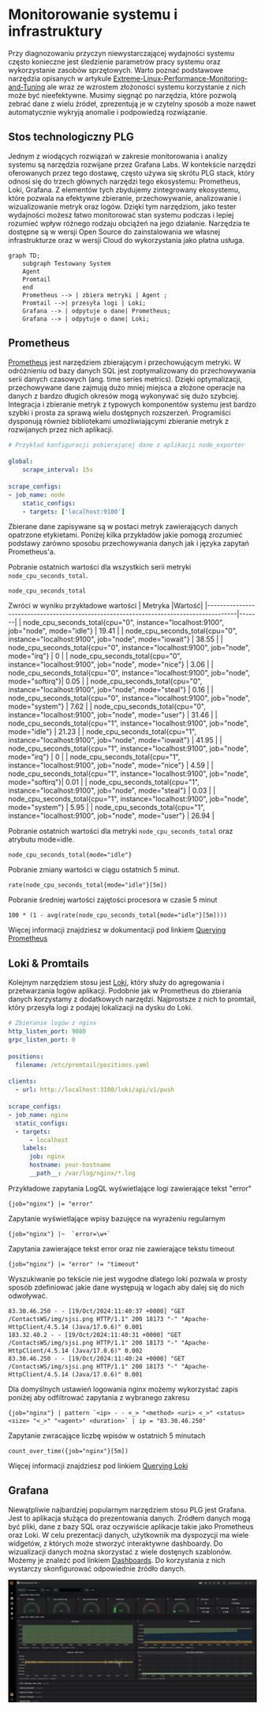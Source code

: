 # Monitorowanie systemu i infrastruktury

Przy diagnozowaniu przyczyn niewystarczającej wydajności systemu często konieczne jest śledzienie parametrów pracy systemu oraz wykorzystanie zasobów sprzętowych. Warto poznać podstawowe narzędzia opisanych w artykule [Extreme-Linux-Performance-Monitoring-and-Tuning](./monitoring/Extreme-Linux-Performance-Monitoring-and-Tuning-uuasc-june-2006.pdf) ale wraz ze wzrostem złożoności systemu korzystanie z nich może być nieefektywne. Musimy sięgnąć po narzędzia, które pozwolą zebrać dane z wielu źródeł, zprezentują je w czytelny sposób a może nawet automatycznie wykryją anomalie i podpowiedzą rozwiązanie. 

## Stos technologiczny PLG
Jednym z wiodących rozwiązań w zakresie monitorowania i analizy systemu są narzędzia rozwijane przez Grafana Labs. W kontekście narzędzi oferowanych przez tego dostawę, często używa się skrótu PLG stack, który odnosi się do trzech głównych narzędzi tego ekosystemu: Prometheus, Loki, Grafana. Z elementów tych zbydujemy zintegrowany ekosystemu, które pozwala na efektywne zbieranie, przechowywanie, analizowanie i wizualizowanie metryk oraz logów. Dzięki tym narzędziom, jako tester wydajności możesz łatwo monitorować stan systemu podczas i lepiej rozumieć wpływ różnego rodzaju obciążeń na jego działanie. Narzędzia te dostępne są w wersji Open Source do zainstalowania we własnej infrastrukturze oraz w wersji Cloud do wykorzystania jako płatna usługa.

```mermaid
graph TD;
    subgraph Testowany System
    Agent
    Promtail
    end
    Prometheus --> | zbiera metryki | Agent ; 
    Promtail -->| przesyła logi | Loki;
    Grafana --> | odpytuje o dane| Prometheus;
    Grafana --> | odpytuje o dane| Loki;
```
## Prometheus
[Prometheus](https://prometheus.io/docs/introduction/overview/) jest narzędziem zbierającym i przechowującym metryki. W odróżnieniu od bazy danych SQL jest zoptymalizowany do przechowywania serii danych czasowych (ang. time series metrics). Dzięki optymalizacji, przechowywane dane zajmują dużo mniej miejsca a złożone operacje na danych z bardzo długich okresów mogą wykonywać się dużo szybciej.  Integracja i zbieranie metryk z typowych komponentów systemu jest bardzo szybki i prosta za sprawą wielu dostępnych rozszerzeń. Programiści dysponują również bibliotekami umożliwiającymi zbieranie metryk z rozwijanych przez nich aplikacji.    

```yaml
# Przykład konfiguracji pobierającej dane z aplikacji node_exporter

global:
    scrape_interval: 15s

scrape_configs:
- job_name: node
    static_configs:
    - targets: ['localhost:9100']
```

Zbierane dane zapisywane są w postaci metryk zawierających danych opatrzone etykietami. Poniżej kilka przykładów jakie pomogą zrozumieć podstawy zarówno sposobu przechowywania danych jak i języka zapytań Prometheus'a.

Pobranie ostatnich wartości dla wszystkich serii metryki `node_cpu_seconds_total`.
```
node_cpu_seconds_total
```
Zwróci w wyniku przykładowe wartości
| Metryka                                                                               |Wartość|
|---------------------------------------------------------------------------------------|-------|
| node_cpu_seconds_total{cpu="0", instance="localhost:9100", job="node", mode="idle"}   | 19.41 |
| node_cpu_seconds_total{cpu="0", instance="localhost:9100", job="node", mode="iowait"} | 38.55 |
| node_cpu_seconds_total{cpu="0", instance="localhost:9100", job="node", mode="irq"}    | 0     |
| node_cpu_seconds_total{cpu="0", instance="localhost:9100", job="node", mode="nice"}   | 3.06  |
| node_cpu_seconds_total{cpu="0", instance="localhost:9100", job="node", mode="softirq"}| 0.05  |
| node_cpu_seconds_total{cpu="0", instance="localhost:9100", job="node", mode="steal"}  | 0.16  |
| node_cpu_seconds_total{cpu="0", instance="localhost:9100", job="node", mode="system"} | 7.62  |
| node_cpu_seconds_total{cpu="0", instance="localhost:9100", job="node", mode="user"}   | 31.46 |
| node_cpu_seconds_total{cpu="1", instance="localhost:9100", job="node", mode="idle"}   | 21.23 |
| node_cpu_seconds_total{cpu="1", instance="localhost:9100", job="node", mode="iowait"} | 41.95 |
| node_cpu_seconds_total{cpu="1", instance="localhost:9100", job="node", mode="irq"}    | 0     |
| node_cpu_seconds_total{cpu="1", instance="localhost:9100", job="node", mode="nice"}   | 4.59  |
| node_cpu_seconds_total{cpu="1", instance="localhost:9100", job="node", mode="softirq"}| 0.01  |
| node_cpu_seconds_total{cpu="1", instance="localhost:9100", job="node", mode="steal"}  | 0.03  |
| node_cpu_seconds_total{cpu="1", instance="localhost:9100", job="node", mode="system"} | 5.95  |
| node_cpu_seconds_total{cpu="1", instance="localhost:9100", job="node", mode="user"}   | 26.94 |

Pobranie ostatnich wartości dla metryki `node_cpu_seconds_total` oraz atrybutu mode=idle.
```
node_cpu_seconds_total{mode="idle"}
```
Pobranie zmiany wartości w ciągu ostatnich 5 minut.
```
rate(node_cpu_seconds_total{mode="idle"}[5m])
```

Pobranie średniej wartości zajętości procesora w czasie 5 minut
```
100 * (1 - avg(rate(node_cpu_seconds_total{mode="idle"}[5m])))
```

Więcej informacji znajdziesz w dokumentacji pod linkiem [Querying Prometheus](https://prometheus.io/docs/prometheus/latest/querying/basics/) 

## Loki & Promtails
Kolejnym narzędziem stosu jest [Loki](https://grafana.com/oss/loki/), który służy do agregowania i przetwarzania logów aplikacji. Podobnie jak w Prometheus do zbierania danych korzystamy z dodatkowych narzędzi. Najprostsze z nich to promtail, który przesyła logi z podajej lokalizacji na dysku do Loki.

```yaml
# Zbieranie logów z nginx
http_listen_port: 9080
grpc_listen_port: 0

positions:
  filename: /etc/promtail/positions.yaml

clients:
  - url: http://localhost:3100/loki/api/v1/push

scrape_configs:
- job_name: nginx
  static_configs:
  - targets:
      - localhost
    labels:
      job: nginx
      hostname: your-hostname
      __path__: /var/log/nginx/*.log
```

Przykładowe zapytania LogQL wyświetlające logi zawierające tekst "error" 
```
{job="nginx"} |= "error"
```
Zapytanie wyświetlające wpisy bazujęce na wyrażeniu regularnym
```
{job="nginx"} |~  `error=\w+`
```
Zapytania zawierające tekst error oraz nie zawierające tekstu timeout
```
{job="nginx"} |= "error" != "timeout"
```
Wyszukiwanie po tekście nie jest wygodne dlatego loki pozwala  w prosty sposób zdefiniować jakie dane występują w logach aby dalej się do nich odwoływać. 
```
83.30.46.250 - - [19/Oct/2024:11:40:37 +0000] "GET /ContactsWS/img/sjsi.png HTTP/1.1" 200 18173 "-" "Apache-HttpClient/4.5.14 (Java/17.0.6)" 0.001
183.32.40.2 - - [19/Oct/2024:11:40:31 +0000] "GET /ContactsWS/img/sjsi.png HTTP/1.1" 200 18173 "-" "Apache-HttpClient/4.5.14 (Java/17.0.6)" 0.002
83.30.46.250 - - [19/Oct/2024:11:40:24 +0000] "GET /ContactsWS/img/sjsi.png HTTP/1.1" 200 18173 "-" "Apache-HttpClient/4.5.14 (Java/17.0.6)" 0.001
```
Dla domyślnych ustawień logowania nginx możemy wykorzystać zapis poniżej aby odfiltrować zapytania z wybranego zakresu
```
{job="nginx"} | pattern `<ip> - - <_> "<method> <uri> <_>" <status> <size> "<_>" "<agent>" <duration>` | ip = "83.30.46.250"
```

Zapytanie zwracające liczbę wpisów w ostatnich 5 minutach
```
count_over_time({job="nginx"}[5m])
```


Więcej informacji znajdziesz pod linkiem [Querying Loki](https://grafana.com/docs/loki/latest/query/)

## Grafana
Niewątpliwie najbardziej popularnym narzędziem stosu PLG jest Grafana. Jest to aplikacja służąca do prezentowania danych. Źródłem danych mogą być pliki, dane z bazy SQL oraz oczywiście aplikacje takie jako Prometheus oraz Loki. W celu prezentacji danych, użytkownik ma dyspozycji ma wiele widgetów, z których może stworzyć interaktywne dashboardy. Do wizualizacji danych można skorzystać z wiele dostęnych szablonów. Możemy je znaleźć pod linkiem [Dashboards](https://grafana.com/grafana/dashboards/). Do korzystania z nich wystarczy skonfigurować odpowiednie źródło danych.

![Node Exporter Dashboard](./img/node-exporter-dashboard.png)